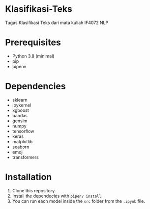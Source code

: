 # Klasifikasi-Teks
Tugas Klasifikasi Teks dari mata kuliah IF4072 NLP

# Prerequisites
- Python 3.8 (minimal)
- pip
- pipenv

# Dependencies
- sklearn
- ipykernel
- xgboost
- pandas
- gensim
- numpy
- tensorflow
- keras
- matplotlib
- seaborn
- emoji
- transformers

# Installation
1. Clone this repository.
2. Install the dependecies with `pipenv install`
3. You can run each model inside the `src` folder from the `.ipynb` file.